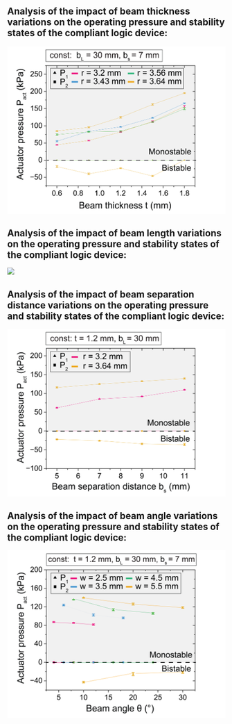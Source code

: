 ## Analysis of the impact of beam thickness variations on the operating pressure and stability states of the compliant logic device:

![](Images/BeamThickness.png)

## Analysis of the impact of beam length variations on the operating pressure and stability states of the compliant logic device:

![](ImagesBeamLength.png)

## Analysis of the impact of beam separation distance variations on the operating pressure and stability states of the compliant logic device:
![](Images/BeamSeparationDistance.png)

## Analysis of the impact of beam angle variations on the operating pressure and stability states of the compliant logic device:
![](Images/BeamAngle.png)
